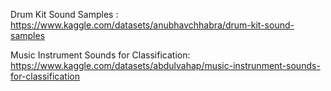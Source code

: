 Drum Kit Sound Samples : https://www.kaggle.com/datasets/anubhavchhabra/drum-kit-sound-samples

Music Instrument Sounds for Classification: https://www.kaggle.com/datasets/abdulvahap/music-instrunment-sounds-for-classification
